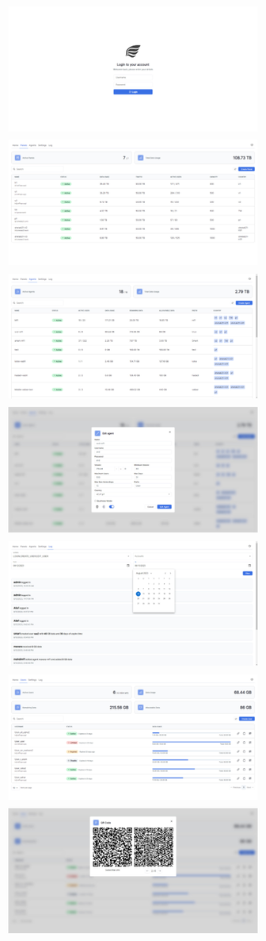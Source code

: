 <p align="center">
<img src="readme/1.jpg">
</p>

<p align="center">
<img src="readme/2.jpg">
</p>

<p align="center">
<img src="readme/3.jpg">
</p>

<p align="center">
<img src="readme/4.jpg">
</p>

<p align="center">
<img src="readme/5.jpg">
</p>

<p align="center">
<img src="readme/6.jpg">
</p>

<p align="center">
<img src="readme/7.jpg">
</p>
